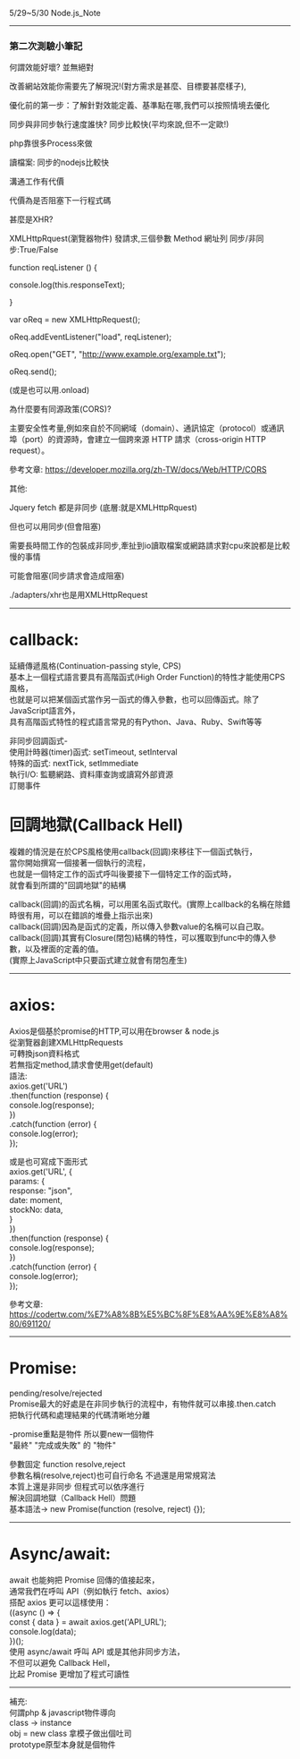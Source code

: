 5/29~5/30 Node.js_Note

---------------------------------------------------
### 第二次測驗小筆記 ###

何謂效能好壞? 並無絕對   

改善網站效能你需要先了解現況!(對方需求是甚麼、目標要甚麼樣子),   

優化前的第一步：了解針對效能定義、基準點在哪,我們可以按照情境去優化   

同步與非同步執行速度誰快? 同步比較快(平均來說,但不一定歐!)   

php靠很多Process來做   

讀檔案: 同步的nodejs比較快   

溝通工作有代價   

代價為是否阻塞下一行程式碼   


甚麼是XHR?   

XMLHttpRquest(瀏覽器物件) 發請求,三個參數 Method 網址列 同步/非同步:True/False   

function reqListener () {   

  console.log(this.responseText);   

}   

var oReq = new XMLHttpRequest();   

oReq.addEventListener("load", reqListener);   

oReq.open("GET", "http://www.example.org/example.txt");   

oReq.send();   

(或是也可以用.onload)   

為什麼要有同源政策(CORS)?   

主要安全性考量,例如來自於不同網域（domain）、通訊協定（protocol）或通訊埠（port）的資源時，會建立一個跨來源 HTTP 請求（cross-origin HTTP request）。   

參考文章:
https://developer.mozilla.org/zh-TW/docs/Web/HTTP/CORS   


其他:   

Jquery fetch 都是非同步 (底層:就是XMLHttpRquest)   

但也可以用同步(但會阻塞)   

需要長時間工作的包裝成非同步,牽扯到io讀取檔案或網路請求對cpu來說都是比較慢的事情   

可能會阻塞(同步請求會造成阻塞)   

./adapters/xhr也是用XMLHttpRequest   

---------------------------------------------------   

# callback:   
延續傳遞風格(Continuation-passing style, CPS)   
基本上一個程式語言要具有高階函式(High Order Function)的特性才能使用CPS風格，   
也就是可以把某個函式當作另一函式的傳入參數，也可以回傳函式。除了JavaScript語言外，   
具有高階函式特性的程式語言常見的有Python、Java、Ruby、Swift等等   

非同步回調函式-   
使用計時器(timer)函式: setTimeout, setInterval   
特殊的函式: nextTick, setImmediate   
執行I/O: 監聽網路、資料庫查詢或讀寫外部資源   
訂閱事件   

# 回調地獄(Callback Hell)   
複雜的情況是在於CPS風格使用callback(回調)來移往下一個函式執行，   
當你開始撰寫一個接著一個執行的流程，   
也就是一個特定工作的函式呼叫後要接下一個特定工作的函式時，   
就會看到所謂的"回調地獄"的結構   

callback(回調)的函式名稱，可以用匿名函式取代。(實際上callback的名稱在除錯時很有用，可以在錯誤的堆疊上指示出來)   
callback(回調)因為是函式的定義，所以傳入參數value的名稱可以自己取。   
callback(回調)其實有Closure(閉包)結構的特性，可以獲取到func中的傳入參數，以及裡面的定義的值。   
(實際上JavaScript中只要函式建立就會有閉包產生)   

---------------------------------------------------

# axios:   
Axios是個基於promise的HTTP,可以用在browser & node.js   
從瀏覽器創建XMLHttpRequests   
可轉換json資料格式   
若無指定method,請求會使用get(default)   
語法:   
axios.get('URL')   
.then(function (response) {   
console.log(response);   
})   
.catch(function (error) {   
console.log(error);   
});   

或是也可寫成下面形式   
axios.get('URL', {   
params: {   
	 response: "json",   
     date: moment,   
     stockNo: data,   
}   
})   
.then(function (response) {   
console.log(response);   
})   
.catch(function (error) {   
console.log(error);   
});   

參考文章:   
https://codertw.com/%E7%A8%8B%E5%BC%8F%E8%AA%9E%E8%A8%80/691120/   

---------------------------------------------------   

# Promise:    
pending/resolve/rejected   
Promise最大的好處是在非同步執行的流程中，有物件就可以串接.then.catch   
把執行代碼和處理結果的代碼清晰地分離   

-promise重點是物件 所以要new一個物件   
"最終" "完成或失敗" 的 "物件"   

參數固定 function resolve,reject    
參數名稱(resolve,reject)也可自行命名 不過還是用常規寫法   
本質上還是非同步 但程式可以依序進行   
解決回調地獄（Callback Hell）問題   
基本語法-> new Promise(function (resolve, reject) {});   

---------------------------------------------------

# Async/await:   
await 也能夠把 Promise 回傳的值接起來，   
通常我們在呼叫 API（例如執行 fetch、axios）   
搭配 axios 更可以這樣使用：   
((async () => {   
    const { data } = await axios.get('API_URL');   
    console.log(data);   
})();   
使用 async/await 呼叫 API 或是其他非同步方法，   
不但可以避免 Callback Hell，   
比起 Promise 更增加了程式可讀性   

---------------------------------------------------

補充:   
何謂php & javascript物件導向   
class -> instance   
obj = new class 拿模子做出個吐司   
prototype原型本身就是個物件   


